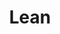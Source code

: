 ---
layout: redirect.njk
tags: page
key: lean_it
title: Lean
alternativetitle: Design System Lean
redirect: /it/design-system/lean/overview/
parent: design-system_it
order: 4
availablelanguages: 
    - de
    - en
---
